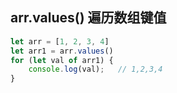 ## arr.values() 遍历数组键值
```javaScript
let arr = [1, 2, 3, 4]
let arr1 = arr.values()
for (let val of arr1) {
    console.log(val);   // 1,2,3,4
}
```

